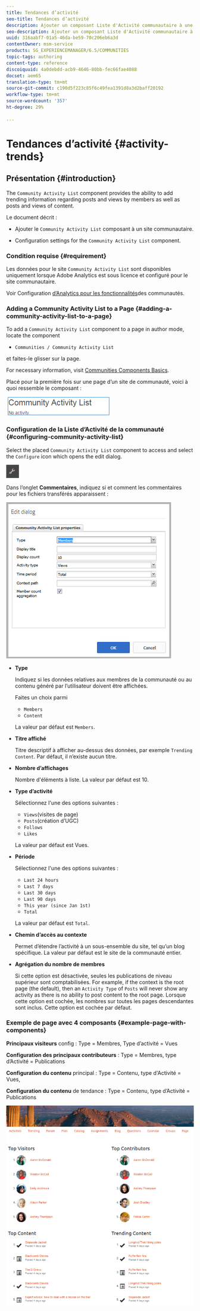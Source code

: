 ```yaml
---
title: Tendances d’activité
seo-title: Tendances d’activité
description: Ajouter un composant Liste d'Activité communautaire à une page
seo-description: Ajouter un composant Liste d'Activité communautaire à une page
uuid: 316aabf7-01a5-46da-be59-70c206eb6a3d
contentOwner: msm-service
products: SG_EXPERIENCEMANAGER/6.5/COMMUNITIES
topic-tags: authoring
content-type: reference
discoiquuid: 4a0debdd-acb9-4646-80bb-fec66fae4088
docset: aem65
translation-type: tm+mt
source-git-commit: c190d5f223c85f6c49fea1391d8a3d2baff20192
workflow-type: tm+mt
source-wordcount: '357'
ht-degree: 29%

---
```



# Tendances d’activité {#activity-trends}

## Présentation {#introduction}

The `Community Activity List` component provides the ability to add trending information regarding posts and views by members as well as posts and views of content.

Le document décrit :

* Ajouter le `Community Activity List` composant à un site [](/help/communities/overview.md#community-sites)communautaire.

* Configuration settings for the `Community Activity List` component.

### Condition requise {#requirement}

Les données pour le site `Community Activity List` sont disponibles uniquement lorsque Adobe Analytics est sous licence et configuré pour le site communautaire.

Voir Configuration [d’Analytics pour les fonctionnalités](/help/communities/analytics.md)des communautés.

### Adding a Community Activity List to a Page {#adding-a-community-activity-list-to-a-page}

To add a `Community Activity List` component to a page in author mode, locate the component

* `Communities / Community Activity List`

et faites-le glisser sur la page.

For necessary information, visit [Communities Components Basics](/help/communities/basics.md).

Placé pour la première fois sur une page d’un site de communauté, voici à quoi ressemble le composant :

![activité communautaire](assets/community-activity.png)

### Configuration de la Liste d’Activité de la communauté  {#configuring-community-activity-list}

Select the placed `Community Activity List` component to access and select the `Configure` icon which opens the edit dialog.

![configurer](assets/configure-new.png)

Dans l’onglet **Commentaires**, indiquez si et comment les commentaires pour les fichiers transférés apparaissent :

![propriétés](assets/activity-list-properties.png)

* **Type**

   Indiquez si les données relatives aux membres de la communauté ou au contenu généré par l’utilisateur doivent être affichées.

   Faites un choix parmi 

   * `Members`
   * `Content`

   La valeur par défaut est `Members`.

* **Titre affiché**

   Titre descriptif à afficher au-dessus des données, par exemple `Trending Content`.
Par défaut, il n’existe aucun titre.

* **Nombre d’affichages**

   Nombre d&#39;éléments à liste.
La valeur par défaut est 10.

* **Type d’activité**

   Sélectionnez l&#39;une des options suivantes :

   * `Views`(visites de page)
   * `Posts`(création d’UGC)
   * `Follows`
   * `Likes`

   La valeur par défaut est Vues.

* **Période**

   Sélectionnez l&#39;une des options suivantes :

   * `Last 24 hours`
   * `Last 7 days`
   * `Last 30 days`
   * `Last 90 days`
   * `This year (since Jan 1st)`
   * `Total`

   La valeur par défaut est `Total`.

* **Chemin d’accès au contexte**

   Permet d’étendre l’activité à un sous-ensemble du site, tel qu’un blog spécifique.
La valeur par défaut est le site de la communauté entier.

* **Agrégation du nombre de membres**

   Si cette option est désactivée, seules les publications de niveau supérieur sont comptabilisées. For example, if the context is the root page (the default), then an `Activity Type` of `Posts` will never show any activity as there is no ability to post content to the root page. Lorsque cette option est cochée, les nombres sur toutes les pages descendantes sont inclus.
Cette option est cochée par défaut.

### Exemple de page avec 4 composants {#example-page-with-components}

**Principaux visiteurs** config : Type = Membres, Type d’activité = Vues

**Configuration des principaux contributeurs** : Type = Membres, type d’Activité = Publications

**Configuration du contenu** principal : Type = Contenu, type d&#39;Activité = Vues,

**Configuration du contenu** de tendance : Type = Contenu, type d’Activité = Publications

![composants](assets/activity-list-components.png)

